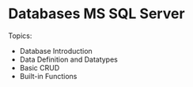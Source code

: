 # Databases MS SQL Server
Topics:
* Database Introduction
* Data Definition and Datatypes
* Basic CRUD  
* Built-in Functions
